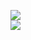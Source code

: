 [![](https://img.shields.io/badge/Made%20With-Github%20Spray-lightgrey.svg?style=for-the-badge&logo=github)](https://github.com/Annihil/github-spray#3948)  
[![](https://i.imgur.com/2DrTn0Z.gif)](https://github.com/Annihil/github-spray)